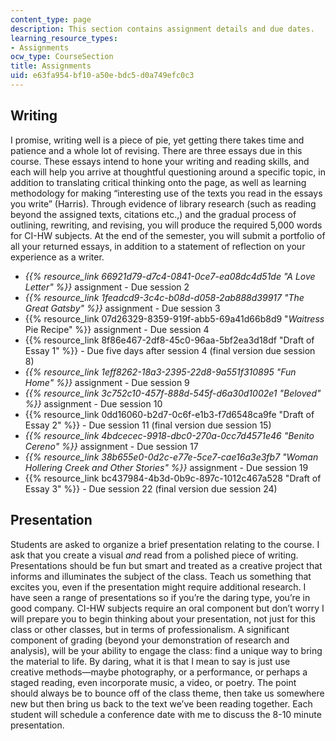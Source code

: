 ```yaml
---
content_type: page
description: This section contains assignment details and due dates.
learning_resource_types:
- Assignments
ocw_type: CourseSection
title: Assignments
uid: e63fa954-bf10-a50e-bdc5-d0a749efc0c3
---
```


Writing
-------

I promise, writing well is a piece of pie, yet getting there takes time and patience and a whole lot of revising. There are three essays due in this course. These essays intend to hone your writing and reading skills, and each will help you arrive at thoughtful questioning around a specific topic, in addition to translating critical thinking onto the page, as well as learning methodology for making “interesting use of the texts you read in the essays you write” (Harris). Through evidence of library research (such as reading beyond the assigned texts, citations etc.,) and the gradual process of outlining, rewriting, and revising, you will produce the required 5,000 words for CI-HW subjects. At the end of the semester, you will submit a portfolio of all your returned essays, in addition to a statement of reflection on your experience as a writer.

*   _{{% resource_link 66921d79-d7c4-0841-0ce7-ea08dc4d51de "A Love Letter" %}}_ assignment - Due session 2
*   _{{% resource_link 1feadcd9-3c4c-b08d-d058-2ab888d39917 "The Great Gatsby" %}}_ assignment - Due session 3
*   {{% resource_link 07d26329-8359-919f-abb5-69a41d66b8d9 "_Waitress_ Pie Recipe" %}} assignment - Due session 4
*   {{% resource_link 8f86e467-2df8-45c0-96aa-5bf2ea3d18df "Draft of Essay 1" %}} - Due five days after session 4 (final version due session 8)
*   _{{% resource_link 1eff8262-18a3-2395-22d8-9a551f310895 "Fun Home" %}}_ assignment - Due session 9
*   _{{% resource_link 3c752c10-457f-888d-545f-d6a30d1002e1 "Beloved" %}}_ assignment - Due session 10
*   {{% resource_link 0dd16060-b2d7-0c6f-e1b3-f7d6548ca9fe "Draft of Essay 2" %}} - Due session 11 (final version due session 15)
*   _{{% resource_link 4bdcecec-9918-dbc0-270a-0cc7d4571e46 "Benito Cereno" %}}_ assignment - Due session 17
*   _{{% resource_link 38b655e0-0d2c-e77e-5ce7-cae16a3e3fb7 "Woman Hollering Creek and Other Stories" %}}_ assignment - Due session 19
*   {{% resource_link bc437984-4b3d-0b9c-897c-1012c467a528 "Draft of Essay 3" %}} - Due session 22 (final version due session 24)

Presentation
------------

Students are asked to organize a brief presentation relating to the course. I ask that you create a visual _and_ read from a polished piece of writing. Presentations should be fun but smart and treated as a creative project that informs and illuminates the subject of the class. Teach us something that excites you, even if the presentation might require additional research. I have seen a range of presentations so if you’re the daring type, you’re in good company. CI-HW subjects require an oral component but don’t worry I will prepare you to begin thinking about your presentation, not just for this class or other classes, but in terms of professionalism. A significant component of grading (beyond your demonstration of research and analysis), will be your ability to engage the class: find a unique way to bring the material to life. By daring, what it is that I mean to say is just use creative methods—maybe photography, or a performance, or perhaps a staged reading, even incorporate music, a video, or poetry. The point should always be to bounce off of the class theme, then take us somewhere new but then bring us back to the text we’ve been reading together. Each student will schedule a conference date with me to discuss the 8-10 minute presentation.